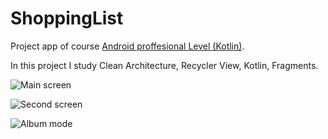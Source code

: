 # ShoppingList

Project app of course [Android proffesional Level (Kotlin)](https://stepik.org/course/117314/info). 

In this project I study Clean Architecture, Recycler View, Kotlin, Fragments. 

<picture><img alt="Main screen" src="https://user-images.githubusercontent.com/43324144/219977942-2ac87f58-c143-4124-8385-25c4d08cbc68.png" caption="Shop List"></picture>

<picture><img alt="Second screen" src="https://user-images.githubusercontent.com/43324144/219979128-f43ab88f-117f-471a-8726-1258e16b2aa7.png" caption="Detail Item"></picture>

<picture><img alt="Album mode" src="https://user-images.githubusercontent.com/43324144/219979243-6d5aca79-0dd6-4035-9a96-3cd234b55fb2.png" caption="Alnum mode"></picture>
